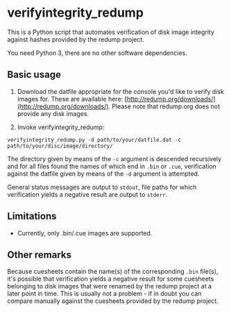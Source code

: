 verifyintegrity\_redump
=====================

This is a Python script that automates verification of disk image integrity against hashes provided by the redump project.

You need Python 3, there are no other software dependencies.

Basic usage
----------

1. Download the datfile appropriate for the console you'd like to verify disk images for. These are available here: [http://redump.org/downloads/](http://redump.org/downloads/). Please note that redump.org does not provide any disk images.

2. Invoke verifyintegrity\_redump:

```verifyintegrity_redump.py -d path/to/your/datfile.dat -c path/to/your/disc/image/directory/```

The directory given by means of the `-c` argument is descended recursively and for all files found the names of which end in `.bin` or `.cue`, verification against the datfile given by means of the `-d` argument is attempted.

General status messages are output to `stdout`, file paths for which verification yields a negative result are output to `stderr`.

Limitations
-----------

- Currently, only .bin/.cue images are supported.

Other remarks
-------------

Because cuesheets contain the name(s) of the corresponding `.bin` file(s), it's possible that verification yields a negative result for some cuesheets belonging to disk images that were renamed by the redump project at a later point in time. This is usually not a problem - if in doubt you can compare manually against the cuesheets provided by the redump project.

